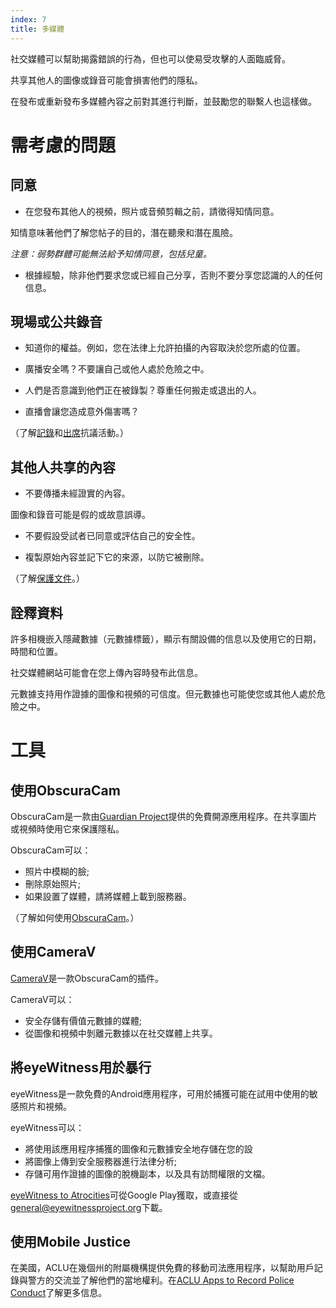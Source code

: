 ```yaml
---
index: 7
title: 多媒體
---
```

社交媒體可以幫助揭露錯誤的行為，但也可以使易受攻擊的人面臨威脅。

共享其他人的圖像或錄音可能會損害他們的隱私。

在發布或重新發布多媒體內容之前對其進行判斷，並鼓勵您的聯繫人也這樣做。

# 需考慮的問題

## 同意

*   在您發布其他人的視頻，照片或音頻剪輯之前，請徵得知情同意。

知情意味著他們了解您帖子的目的，潛在聽衆和潛在風險。

*注意：弱勢群體可能無法給予知情同意，包括兒童。*

*   根據經驗，除非他們要求您或已經自己分享，否則不要分享您認識的人的任何信息。

## 現場或公共錄音

*   知道你的權益。例如，您在法律上允許拍攝的內容取決於您所處的位置。

*   廣播安全嗎？不要讓自己或他人處於危險之中。

*   人們是否意識到他們正在被錄製？尊重任何搬走或退出的人。

*   直播會讓您造成意外傷害嗎？

（了解[記錄](umbrella://work/protests/beginner)和[出席](umbrella://work/protests/advanced)抗議活動。）

## 其他人共享的內容

*   不要傳播未經證實的內容。

圖像和錄音可能是假的或故意誤導。

*   不要假設受試者已同意或評估自己的安全性。

*   複製原始內容並記下它的來源，以防它被刪除。

（了解[保護文件](umbrella://information/protecting-files)。）

## 詮釋資料

許多相機嵌入隱藏數據（元數據標籤），顯示有關設備的信息以及使用它的日期，時間和位置。

社交媒體網站可能會在您上傳內容時發布此信息。

元數據支持用作證據的圖像和視頻的可信度。但元數據也可能使您或其他人處於危險之中。

# 工具

## 使用ObscuraCam

ObscuraCam是一款由[Guardian Project](https://guardianproject.info/)提供的免費開源應用程序。在共享圖片或視頻時使用它來保護隱私。

ObscuraCam可以：

*   照片中模糊的臉;
*   刪除原始照片;
*   如果設置了媒體，請將媒體上載到服務器。

（了解如何使用[ObscuraCam](umbrella://tools/messagging/s_obscuracam.md)。）

## 使用CameraV

[CameraV](https://guardianproject.info/apps/camerav/)是一款Obsc​​uraCam的插件。

CameraV可以：

*   安全存儲有價值元數據的媒體;
*   從圖像和視頻中剝離元數據以在社交媒體上共享。

## 將eyeWitness用於暴行

eyeWitness是一款免費的Android應用程序，可用於捕獲可能在試用中使用的敏感照片和視頻。

eyeWitness可以：

*   將使用該應用程序捕獲的圖像和元數據安全地存儲在您的設
*   將圖像上傳到安全服務器進行法律分析;
*   存儲可用作證據的圖像的脫機副本，以及具有訪問權限的文檔。

[eyeWitness to Atrocities](http://www.eyewitnessproject.org/)可從Google Play獲取，或直接從[general@eyewitnessproject.org](general@eyewitnessproject.org)下載。

## 使用Mobile Justice

在美國，ACLU在幾個州的附屬機構提供免費的移動司法應用程序，以幫助用戶記錄與警方的交流並了解他們的當地權利。在[ACLU Apps to Record Police Conduct](https://www.aclu.org/issues/criminal-law-reform/reforming-police-practices/aclu-apps-record-police-conduct)了解更多信息。